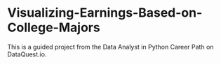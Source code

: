 # Visualizing-Earnings-Based-on-College-Majors

This is a guided project from the Data Analyst in Python Career Path on DataQuest.io.
